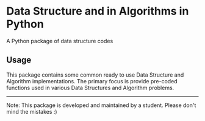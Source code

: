 # Data Structure and in Algorithms in Python 

A Python package of data structure codes

## Usage

This package contains some common ready to use Data Structure and Algorithm implementations. The primary focus is provide pre-coded functions used in various Data Structures and Algorithm problems.

-----------------------------------
Note: This package is developed and maintained by a student. Please don't mind the mistakes :)
